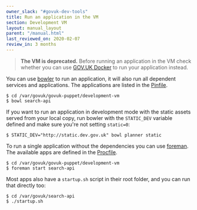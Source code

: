 ```yaml
---
owner_slack: "#govuk-dev-tools"
title: Run an application in the VM
section: Development VM
layout: manual_layout
parent: "/manual.html"
last_reviewed_on: 2020-02-07
review_in: 3 months
---
```


> **The VM is deprecated.** Before running an application in the VM check whether you can use [GOV.UK Docker](https://github.com/alphagov/govuk-docker) to run your application instead.

You can use [bowler](https://github.com/JordanHatch/bowler) to run an application, it will also run all dependent services and applications. The applications are listed in the [Pinfile](https://github.com/alphagov/govuk-puppet/blob/master/development-vm/Pinfile).

```shell
$ cd /var/govuk/govuk-puppet/development-vm
$ bowl search-api
```

If you want to run an application in development mode with the static assets served from your local copy, run bowler with the `STATIC_DEV` variable defined and make sure you're not setting `static=0`:

```shell
$ STATIC_DEV="http://static.dev.gov.uk" bowl planner static
```

To run a single application without the dependencies you can use [foreman](http://ddollar.github.io/foreman/). The available apps are defined in the [Procfile](https://github.com/alphagov/govuk-puppet/blob/master/development-vm/Procfile).

```shell
$ cd /var/govuk/govuk-puppet/development-vm
$ foreman start search-api
```

Most apps also have a `startup.sh` script in their root folder, and you can run that directly too:

```shell
$ cd /var/govuk/search-api
$ ./startup.sh
```
